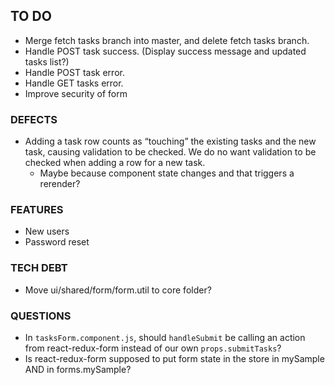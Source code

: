 ## TO DO

- Merge fetch tasks branch into master, and delete fetch tasks branch.
- Handle POST task success. (Display success message and updated tasks list?)
- Handle POST task error.
- Handle GET tasks error.
- Improve security of form

### DEFECTS

- Adding a task row counts as “touching” the existing tasks and the new task, causing validation to be checked. We do no want validation to be checked when adding a row for a new task.
  - Maybe because component state changes and that triggers a rerender?

### FEATURES

- New users
- Password reset

### TECH DEBT

- Move ui/shared/form/form.util to core folder?

### QUESTIONS

- In `tasksForm.component.js`, should `handleSubmit` be calling an action from react-redux-form instead of our own `props.submitTasks`?
- Is react-redux-form supposed to put form state in the store in mySample AND in forms.mySample?
